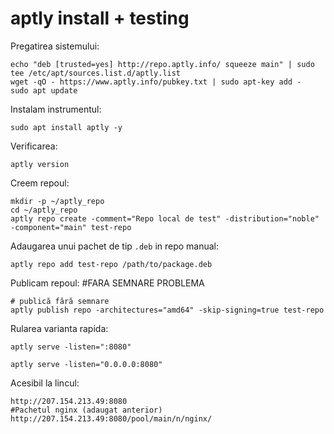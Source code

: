 # aptly install + testing
Pregatirea sistemului:
```
echo "deb [trusted=yes] http://repo.aptly.info/ squeeze main" | sudo tee /etc/apt/sources.list.d/aptly.list
wget -qO - https://www.aptly.info/pubkey.txt | sudo apt-key add -
sudo apt update
```

Instalam instrumentul:
```
sudo apt install aptly -y
```
Verificarea:
```
aptly version
```
Creem repoul:
```
mkdir -p ~/aptly_repo
cd ~/aptly_repo
aptly repo create -comment="Repo local de test" -distribution="noble" -component="main" test-repo
```
Adaugarea unui pachet de tip `.deb` in repo manual:
```
aptly repo add test-repo /path/to/package.deb
```
Publicam repoul: #FARA SEMNARE PROBLEMA 
```
# publică fără semnare
aptly publish repo -architectures="amd64" -skip-signing=true test-repo
```
Rularea varianta rapida:
```
aptly serve -listen=":8080"

aptly serve -listen="0.0.0.0:8080"
```
Acesibil la lincul:
```
http://207.154.213.49:8080
#Pachetul nginx (adaugat anterior)
http://207.154.213.49:8080/pool/main/n/nginx/
